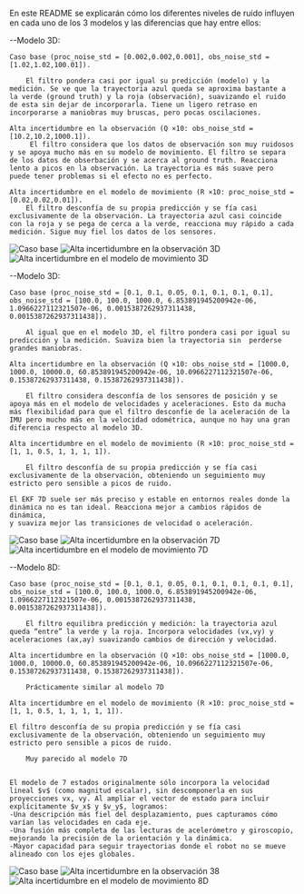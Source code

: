 En este README se explicarán cómo los diferentes niveles de ruido influyen en cada uno de los 3 modelos y las diferencias que hay entre ellos:

--Modelo 3D:

    Caso base (proc_noise_std = [0.002,0.002,0.001], obs_noise_std = [1.02,1.02,100.01]).

        El filtro pondera casi por igual su predicción (modelo) y la medición. Se ve que la trayectoria azul queda se aproxima bastante a la verde (ground truth) y la roja (observación), suavizando el ruido de esta sin dejar de incorporarla. Tiene un ligero retraso en incorporarse a maniobras muy bruscas, pero pocas oscilaciones.

    Alta incertidumbre en la observación (Q ×10: obs_noise_std = [10.2,10.2,1000.1]).
         El filtro considera que los datos de observación son muy ruidosos y se apoya mucho más en su modelo de movimiento. El filtro se separa de los datos de obserbación y se acerca al ground truth. Reacciona lento a picos en la observación. La trayectoria es más suave pero puede tener problemas si el efecto no es perfecto.

    Alta incertidumbre en el modelo de movimiento (R ×10: proc_noise_std = [0.02,0.02,0.01]).
        El filtro desconfía de su propia predicción y se fía casi exclusivamente de la observación. La trayectoria azul casi coincide con la roja y se pega de cerca a la verde, reacciona muy rápido a cada medición. Sigue muy fiel los datos de los sensores.

![Caso base](/p3_ekf_RBL/Capturas/CasoBase3d.png)
![Alta incertidumbre en la observación 3D](p3_ekf_RBL/p3_ekf_adr/Capturas/RuidoAltoMedida3d.png)
![Alta incertidumbre en el modelo de movimiento 3D](p3_ekf_RBL/p3_ekf_adr/Capturas/RuidoAltoProceso3d.png)

--Modelo 3D:

    Caso base (proc_noise_std = [0.1, 0.1, 0.05, 0.1, 0.1, 0.1, 0.1], obs_noise_std = [100.0, 100.0, 1000.0, 6.853891945200942e-06, 1.0966227112321507e-06, 0.0015387262937311438, 0.0015387262937311438]).

        Al igual que en el modelo 3D, el filtro pondera casi por igual su predicción y la medición. Suaviza bien la trayectoria sin  perderse grandes maniobras.

    Alta incertidumbre en la observación (Q ×10: obs_noise_std = [1000.0, 1000.0, 10000.0, 60.853891945200942e-06, 10.0966227112321507e-06, 0.15387262937311438, 0.15387262937311438]).

        El filtro considera desconfía de los sensores de posición y se apoya más en el modelo de velocidades y aceleraciones. Esto da mucha más flexibilidad para que el filtro desconfíe de la aceleración de la IMU pero mucho más en la velocidad odométrica, aunque no hay una gran diferencia respecto al modelo 3D.

    Alta incertidumbre en el modelo de movimiento (R ×10: proc_noise_std = [1, 1, 0.5, 1, 1, 1, 1]).

        El filtro desconfía de su propia predicción y se fía casi exclusivamente de la observación, obteniendo un seguimiento muy estricto pero sensible a picos de ruido.

    El EKF 7D suele ser más preciso y estable en entornos reales donde la dinámica no es tan ideal. Reacciona mejor a cambios rápidos de dinámica,
    y suaviza mejor las transiciones de velocidad o aceleración.

![Caso base](/p3_ekf_RBL/Capturas/CasoBase7d.png)
![Alta incertidumbre en la observación 7D](/p3_ekf_RBL/p3_ekf_adr/Capturas/RuidoAltoMedida7d.png)
![Alta incertidumbre en el modelo de movimiento 7D](p3_ekf_RBL/p3_ekf_adr/Capturas/RuidoAltoProceso7d.png)

--Modelo 8D:

    Caso base (proc_noise_std = [0.1, 0.1, 0.05, 0.1, 0.1, 0.1, 0.1, 0.1], obs_noise_std = [100.0, 100.0, 1000.0, 6.853891945200942e-06, 1.0966227112321507e-06, 0.0015387262937311438, 0.0015387262937311438]).

        El filtro equilibra predicción y medición: la trayectoria azul queda “entre” la verde y la roja. Incorpora velocidades (vx,vy) y aceleraciones (ax,ay) suavizando cambios de dirección y velocidad.

    Alta incertidumbre en la observación (Q ×10: obs_noise_std = [1000.0, 1000.0, 10000.0, 60.853891945200942e-06, 10.0966227112321507e-06, 0.15387262937311438, 0.15387262937311438]).

        Prácticamente similar al modelo 7D

    Alta incertidumbre en el modelo de movimiento (R ×10: proc_noise_std = [1, 1, 0.5, 1, 1, 1, 1, 1]).

    El filtro desconfía de su propia predicción y se fía casi exclusivamente de la observación, obteniendo un seguimiento muy estricto pero sensible a picos de ruido.

        Muy parecido al modelo 7D


    El modelo de 7 estados originalmente sólo incorpora la velocidad lineal $v$ (como magnitud escalar), sin descomponerla en sus proyecciones vx, vy. Al ampliar el vector de estado para incluir explícitamente $v_x$ y $v_y$, logramos:
    -Una descripción más fiel del desplazamiento, pues capturamos cómo varían las velocidades en cada eje.
    -Una fusión más completa de las lecturas de acelerómetro y giroscopio, mejorando la precisión de la orientación y la dinámica.
    -Mayor capacidad para seguir trayectorias donde el robot no se mueve alineado con los ejes globales.  

![Caso base](/p3_ekf_RBL/Capturas/CasoBase8d.png)
![Alta incertidumbre en la observación 38](/p3_ekf_RBL/p3_ekf_adr/Capturas/RuidoAltoMedida8d.png)
![Alta incertidumbre en el modelo de movimiento 8D](/p3_ekf_RBL/p3_ekf_adr/Capturas/RuidoAltoProceso8d.png)
    



    

